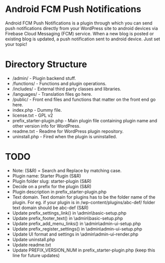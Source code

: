 # Android FCM Push Notifications

Android FCM Push Notifications is a plugin through which you can send push notifications directly from your WordPress site to android devices via Firebase Cloud Messaging (FCM) service. When a new blog is posted or existing blog is updated, a push notification sent to android device. Just set your topic!


# Directory Structure

- /admin/ 						- Plugin backend stuff.
- /functions/					- Functions and plugin operations.
- /includes/					- External third party classes and libraries.
- /languages/					- Translation files go here. 
- /public/						- Front end files and functions that matter on the front end go here.
- index.php						- Dummy file.
- license.txt					- GPL v2
- prefix_starter-plugin.php		- Main plugin file containing plugin name and other version info for WordPress.
- readme.txt					- Readme for WordPress plugin repository.
- uninstall.php					- Fired when the plugin is uninstalled. 


# TODO

- Note: (S&R) = Search and Replace by matching case.
- Plugin name: Starter Plugin (S&R)
- Plugin folder slug: starter-plugin (S&R)
- Decide on a prefix for the plugin (S&R)
- Plugin description					in prefix_starter-plugin.php
- Text domain. Text domain for plugins has to be the folder name of the plugin. For eg. if your plugin is in /wp-content/plugins/abc-def/ folder text domain should be abc-def (S&R)
- Update prefix_settings_link() 		in \admin\basic-setup.php
- Update prefix_footer_text()			in \admin\basic-setup.php
- Update prefix_add_menu_links() 		in \admin\admin-ui-setup.php
- Update prefix_register_settings() 	in \admin\admin-ui-setup.php
- Update UI format and settings			in \admin\admin-ui-render.php
- Update uninstall.php
- Update readme.txt
- Update PREFIX_VERSION_NUM 			in prefix_starter-plugin.php (keep this line for future updates)